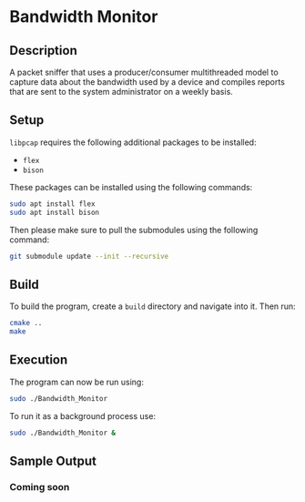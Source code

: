 # Bandwidth Monitor

## Description
A packet sniffer that uses a producer/consumer multithreaded model to capture data about the bandwidth used by a device
and compiles reports that are sent to the system administrator on a weekly basis.

## Setup
`libpcap` requires the following additional packages to be installed:
- `flex`
- `bison`

These packages can be installed using the following commands:
```bash
sudo apt install flex
sudo apt install bison
```
Then please make sure to pull the submodules using the following command:
```bash
git submodule update --init --recursive
```
## Build
To build the program, create a `build` directory and navigate into it. Then run:
```bash
cmake ..
make
```

## Execution
The program can now be run using:
```bash
sudo ./Bandwidth_Monitor 
```

To run it as a background process use:
```bash
sudo ./Bandwidth_Monitor &
```

## Sample Output
### Coming soon